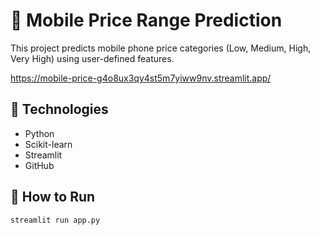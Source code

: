 # 📱 Mobile Price Range Prediction

This project predicts mobile phone price categories (Low, Medium, High, Very High) using user-defined features.

https://mobile-price-g4o8ux3qy4st5m7yiww9nv.streamlit.app/

## 🔧 Technologies
- Python
- Scikit-learn
- Streamlit
- GitHub

## 🚀 How to Run
```bash
streamlit run app.py



